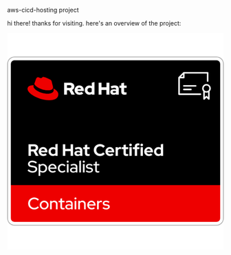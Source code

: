aws-cicd-hosting project

hi there! thanks for visiting. here's an overview of the project:

![Alt Text](https://github.com/nomy-nom/aws-cicd-hosting/blob/main/imges/redhat.png?raw=true)
